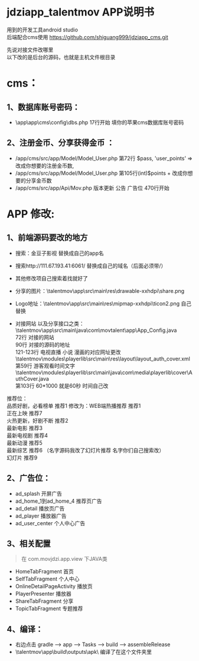 # jdziapp_talentmov APP说明书
  用到的开发工具android studio<br>
  后端配合cms使用 https://github.com/shiguang999/jdziapp_cms.git

  先说对接文件改哪里<br>
  以下改的是后台的源码，也就是主机文件根目录<br>
# cms：<br>
## 1、数据库账号密码：
+ \app\app\cms\config\dbs.php  17行开始 填你的苹果cms数据库账号密码<br>

## 2、注册金币、分享获得金币 ： <br>
+ /app/cms/src/app/Model/Model_User.php     第72行 $pass, 'user_points' => 改成你想要的注册金币数,<br>
+ /app/cms/src/app/Model/Model_User.php     第105行(int)$points + 改成你想要的分享金币数<br>
+ /app/cms/src/app/Api/Mov.php   版本更新 公告 广告位   470行开始<br>

# APP 修改:
## 1、前端源码要改的地方
+ 搜索：金豆子影视  替换成自己的app名
+ 搜索http://111.67.193.41:6061/  替换成自己的域名（后面必须带/）
+ 其他修改项自己搜索着找就好了

+ 分享的图片：\talentmov\app\src\main\res\drawable-xxhdpi\share.png
+ Logo地址：\talentmov\app\src\main\res\mipmap-xxhdpi\ticon2.png  自己替换
+ 对接网站 以及分享接口之类：<br>
\talentmov\app\src\main\java\com\movtalent\app\App_Config.java<br>
72行  对接的网站<br>
90行  对接的源码的地址<br>
121-123行  电视直播  小说  漫画的对应网址更改<br>
\talentmov\modules\playerlib\src\main\res\layout\layout_auth_cover.xml<br>
第59行  游客观看时间文字  <br>
\talentmov\modules\playerlib\src\main\java\com\media\playerlib\cover\AuthCover.java<br>
第103行  60*1000  就是60秒   时间自己改<br>

推荐位：<br>
品质好剧，必看榜单  推荐1 修改为：WEB端热播推荐 推荐1<br>
正在上映  推荐7<br>
火热更新，好剧不断  推荐2<br>
最新电影  推荐3<br>
最新电视剧  推荐4<br>
最新动漫  推荐5<br>
最新综艺  推荐6  （名字源码我改了幻灯片推荐   名字你们自己搜索改）<br>
幻灯片  推荐9<br>

## 2、广告位：<br>
+ ad_splash     开屏广告<br>
+ ad_home_1到ad_home_4   推荐页广告<br>
+ ad_detail   播放页广告<br>
+ ad_player   播放器广告<br>
+ ad_user_center   个人中心广告<br>

## 3、相关配置
> 在 com.movjdzi.app.view 下JAVA类
+ HomeTabFragment 首页<br>
+ SelfTabFragment 个人中心<br>
+ OnlineDetailPageActivity 播放页<br>
+ PlayerPresenter 播放器<br>
+ ShareTabFragment 分享<br>
+ TopicTabFragment 专题推荐<br>

## 4、编译：
+ 右边点击 gradle --> app --> Tasks --> build --> assembleRelease
+ \talentmov\app\build\outputs\apk\  编译了在这个文件夹里

